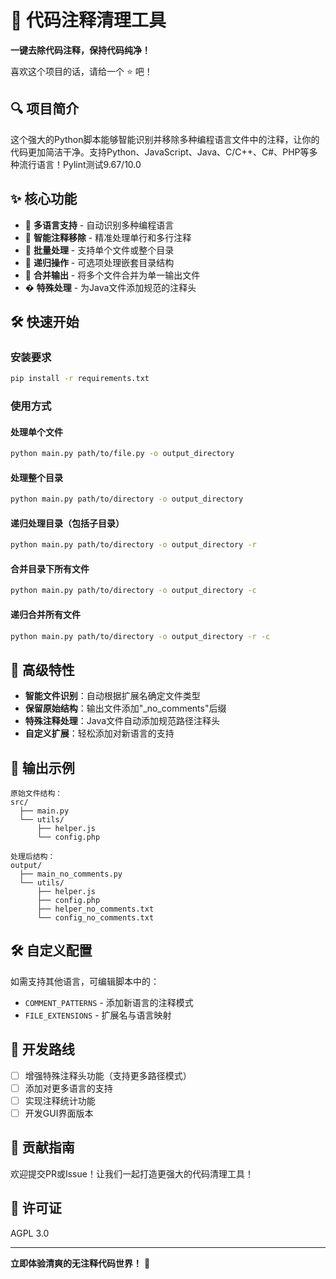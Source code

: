 # 🚀 代码注释清理工具

**一键去除代码注释，保持代码纯净！** 

喜欢这个项目的话，请给一个 ⭐️ 吧！

## 🔍 项目简介

这个强大的Python脚本能够智能识别并移除多种编程语言文件中的注释，让你的代码更加简洁干净。支持Python、JavaScript、Java、C/C++、C#、PHP等多种流行语言！Pylint测试9.67/10.0

## ✨ 核心功能

- 🎯 **多语言支持** - 自动识别多种编程语言
- 📝 **智能注释移除** - 精准处理单行和多行注释
- 📂 **批量处理** - 支持单个文件或整个目录
- 🔁 **递归操作** - 可选项处理嵌套目录结构
- 🧩 **合并输出** - 将多个文件合并为单一输出文件
- � **特殊处理** - 为Java文件添加规范的注释头

## 🛠️ 快速开始

### 安装要求
```bash
pip install -r requirements.txt
```

### 使用方式

#### 处理单个文件
```bash
python main.py path/to/file.py -o output_directory
```

#### 处理整个目录
```bash
python main.py path/to/directory -o output_directory
```

#### 递归处理目录（包括子目录）
```bash
python main.py path/to/directory -o output_directory -r
```

#### 合并目录下所有文件
```bash
python main.py path/to/directory -o output_directory -c
```

#### 递归合并所有文件
```bash
python main.py path/to/directory -o output_directory -r -c
```

## 🌟 高级特性

- **智能文件识别**：自动根据扩展名确定文件类型
- **保留原始结构**：输出文件添加"_no_comments"后缀
- **特殊注释处理**：Java文件自动添加规范路径注释头
- **自定义扩展**：轻松添加对新语言的支持

## 📂 输出示例

```
原始文件结构：
src/
  ├── main.py
  └── utils/
      ├── helper.js
      └── config.php

处理后结构：
output/
  ├── main_no_comments.py
  └── utils/
      ├── helper.js
      ├── config.php
      ├── helper_no_comments.txt
      └── config_no_comments.txt
```

## 🛠️ 自定义配置

如需支持其他语言，可编辑脚本中的：
- `COMMENT_PATTERNS` - 添加新语言的注释模式
- `FILE_EXTENSIONS` - 扩展名与语言映射

## 📅 开发路线

- [ ] 增强特殊注释头功能（支持更多路径模式）
- [ ] 添加对更多语言的支持
- [ ] 实现注释统计功能
- [ ] 开发GUI界面版本

## 🤝 贡献指南

欢迎提交PR或Issue！让我们一起打造更强大的代码清理工具！

## 📜 许可证

AGPL 3.0

---

**立即体验清爽的无注释代码世界！** 🎉